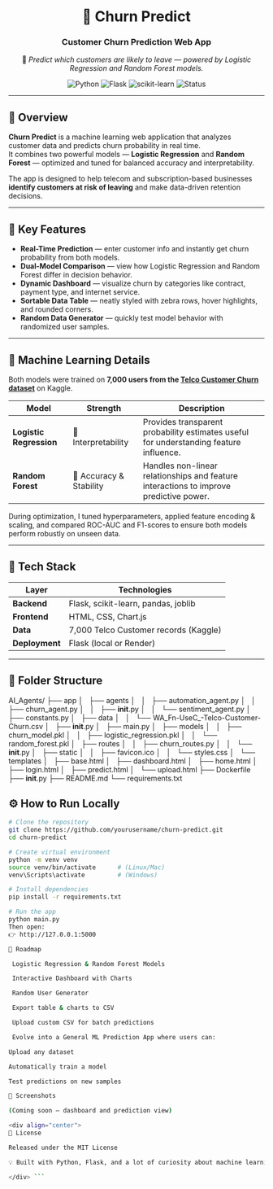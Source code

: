 <div align="center">

# 🧠 Churn Predict  
### Customer Churn Prediction Web App  

🎯 *Predict which customers are likely to leave — powered by Logistic Regression and Random Forest models.*

![Python](https://img.shields.io/badge/Python-3.10+-blue?logo=python)
![Flask](https://img.shields.io/badge/Flask-Backend-lightgrey?logo=flask)
![scikit-learn](https://img.shields.io/badge/scikit--learn-ML-orange?logo=scikit-learn)
![Status](https://img.shields.io/badge/status-Active-success)

</div>

---

## 🚀 Overview

**Churn Predict** is a machine learning web application that analyzes customer data and predicts churn probability in real time.  
It combines two powerful models — **Logistic Regression** and **Random Forest** — optimized and tuned for balanced accuracy and interpretability.  

The app is designed to help telecom and subscription-based businesses **identify customers at risk of leaving** and make data-driven retention decisions.

---

## 🧩 Key Features

- **Real-Time Prediction** — enter customer info and instantly get churn probability from both models.  
- **Dual-Model Comparison** — view how Logistic Regression and Random Forest differ in decision behavior.  
- **Dynamic Dashboard** — visualize churn by categories like contract, payment type, and internet service.  
- **Sortable Data Table** — neatly styled with zebra rows, hover highlights, and rounded corners.  
- **Random Data Generator** — quickly test model behavior with randomized user samples.  

---

## 🤖 Machine Learning Details

Both models were trained on **7,000 users from the [Telco Customer Churn dataset](https://www.kaggle.com/blastchar/telco-customer-churn)** on Kaggle.

| Model | Strength | Description |
|--------|-----------|--------------|
| **Logistic Regression** | 🧮 Interpretability | Provides transparent probability estimates useful for understanding feature influence. |
| **Random Forest** | 🌲 Accuracy & Stability | Handles non-linear relationships and feature interactions to improve predictive power. |

During optimization, I tuned hyperparameters, applied feature encoding & scaling, and compared ROC-AUC and F1-scores to ensure both models perform robustly on unseen data.

---

## 🧰 Tech Stack

| Layer | Technologies |
|-------|---------------|
| **Backend** | Flask, scikit-learn, pandas, joblib |
| **Frontend** | HTML, CSS, Chart.js |
| **Data** | 7,000 Telco Customer records (Kaggle) |
| **Deployment** | Flask (local or Render) |

---

## 🧭 Folder Structure

AI_Agents/
├── app
│   ├── agents
│   │   ├── automation_agent.py
│   │   ├── churn_agent.py
│   │   ├── __init__.py
│   │   └── sentiment_agent.py
│   ├── constants.py
│   ├── data
│   │   └── WA_Fn-UseC_-Telco-Customer-Churn.csv
│   ├── __init__.py
│   ├── main.py
│   ├── models
│   │   ├── churn_model.pkl
│   │   ├── logistic_regression.pkl
│   │   └── random_forest.pkl
│   ├── routes
│   │   ├── churn_routes.py
│   │   └── __init__.py
│   ├── static
│   │   ├── favicon.ico
│   │   └── styles.css
│   └── templates
│       ├── base.html
│       ├── dashboard.html
│       ├── home.html
│       ├── login.html
│       ├── predict.html
│       └── upload.html
├── Dockerfile
├── __init__.py
├── README.md
└── requirements.txt

## ⚙️ How to Run Locally

```bash
# Clone the repository
git clone https://github.com/yourusername/churn-predict.git
cd churn-predict

# Create virtual environment
python -m venv venv
source venv/bin/activate      # (Linux/Mac)
venv\Scripts\activate         # (Windows)

# Install dependencies
pip install -r requirements.txt

# Run the app
python main.py
Then open:
👉 http://127.0.0.1:5000

🧭 Roadmap

 Logistic Regression & Random Forest Models

 Interactive Dashboard with Charts

 Random User Generator

 Export table & charts to CSV

 Upload custom CSV for batch predictions

 Evolve into a General ML Prediction App where users can:

Upload any dataset

Automatically train a model

Test predictions on new samples

📸 Screenshots

(Coming soon — dashboard and prediction view)

<div align="center">
🧾 License

Released under the MIT License

💡 Built with Python, Flask, and a lot of curiosity about machine learning.

</div> ```

